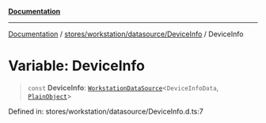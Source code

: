 [**Documentation**](../../../../../index.md)

***

[Documentation](../../../../../index.md) / [stores/workstation/datasource/DeviceInfo](../index.md) / DeviceInfo

# Variable: DeviceInfo

> `const` **DeviceInfo**: [`WorkstationDataSource`](../../../api/WorkstationDataSource/interfaces/WorkstationDataSource.md)\<`DeviceInfoData`, [`PlainObject`](../../../../../perspective-client/type-aliases/PlainObject.md)\>

Defined in: stores/workstation/datasource/DeviceInfo.d.ts:7

